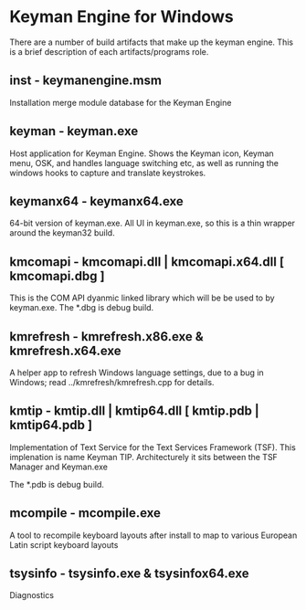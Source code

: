 # Keyman Engine for Windows

There are a number of build artifacts that make up the keyman engine. This is a brief description of each artifacts/programs role.

## inst - keymanengine.msm

Installation merge module database for the Keyman Engine

## keyman - keyman.exe

Host application for Keyman Engine. Shows the Keyman icon, Keyman menu, OSK, and handles language switching etc, as well as running the windows hooks to capture and translate keystrokes.

## keymanx64 - keymanx64.exe

64-bit version of keyman.exe. All UI in keyman.exe, so this is a thin wrapper around the keyman32 build.

## kmcomapi - kmcomapi.dll | kmcomapi.x64.dll [ kmcomapi.dbg ]

This is the COM API dyanmic linked library which will be be used to by keyman.exe.  The *.dbg is debug build.

## kmrefresh - kmrefresh.x86.exe & kmrefresh.x64.exe

A helper app to refresh Windows language settings, due to a bug in Windows; read ../kmrefresh/kmrefresh.cpp for details.

## kmtip - kmtip.dll | kmtip64.dll [ kmtip.pdb | kmtip64.pdb ]

Implementation of Text Service for the Text Services Framework (TSF). This implenation is name Keyman TIP.
Architecturely it sits between the TSF Manager and Keyman.exe

The *.pdb is debug build.

## mcompile - mcompile.exe

A tool to recompile keyboard layouts after install to map to various European Latin script keyboard layouts

## tsysinfo - tsysinfo.exe & tsysinfox64.exe

Diagnostics

